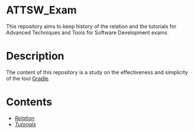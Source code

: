 # ATTSW_Exam
This repository aims to keep history of the relation and the tutorials for Advanced Techniques and Tools for Software Development exams.

# Description
 The content of this repository is a study on the effectiveness and simplicity of the tool [Gradle](https://gradle.org/).

# Contents
* [*Relation*](https://github.com/Wabri/ATTSW_Exam/tree/master/relation)
* [*Tutorials*](https://github.com/Wabri/ATTSW_Exam/tree/master/gradle.example)
